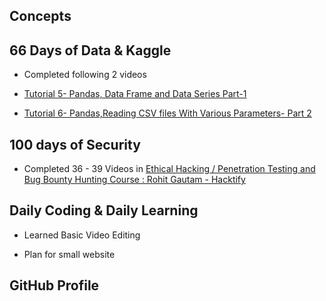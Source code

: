 ## Concepts

## 66 Days of Data & Kaggle

- Completed following 2 videos

- [Tutorial 5- Pandas, Data Frame and Data Series Part-1](https://www.youtube.com/watch?v=QUClKFFn1Vk)

- [Tutorial 6- Pandas,Reading CSV files With Various Parameters- Part 2](https://www.youtube.com/watch?v=tW1BWtQRZ2M)

## 100 days of Security

- Completed 36 - 39 Videos in [Ethical Hacking / Penetration Testing and Bug Bounty Hunting Course : Rohit Gautam - Hacktify](https://www.udemy.com/course/website-hacking-penetration-testing-bug-bounty-hunting-live-attacks/)

## Daily Coding & Daily Learning

- Learned Basic Video Editing

- Plan for small website

## GitHub Profile

